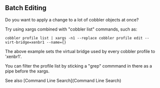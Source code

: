 ## Batch Editing

Do you want to apply a change to a lot of cobbler objects at once?

Try using xargs combined with "cobbler list" commands, such as:

    cobbler profile list | xargs -n1 --replace cobbler profile edit --virt-bridge=xenbr1 --name={} 

The above example sets the virtual bridge used by every cobbler
profile to 'xenbr1'.

You can filter the profile list by sticking a "grep" commmand in
there as a pipe before the xargs.

See also [Command Line Search](Command Line Search)